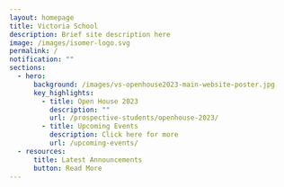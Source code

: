 ```yaml
---
layout: homepage
title: Victoria School
description: Brief site description here
image: /images/isomer-logo.svg
permalink: /
notification: ""
sections:
  - hero:
      background: /images/vs-openhouse2023-main-website-poster.jpg
      key_highlights:
        - title: Open House 2023
          description: ""
          url: /prospective-students/openhouse-2023/
        - title: Upcoming Events
          description: Click here for more
          url: /upcoming-events/
  - resources:
      title: Latest Announcements
      button: Read More
---
```


